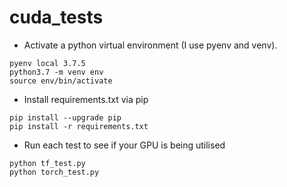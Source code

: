 # cuda_tests
* Activate a python virtual environment (I use pyenv and venv).
```
pyenv local 3.7.5
python3.7 -m venv env
source env/bin/activate
```
* Install requirements.txt via pip
```
pip install --upgrade pip
pip install -r requirements.txt
```
* Run each test to see if your GPU is being utilised
```
python tf_test.py
python torch_test.py
```
